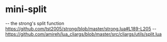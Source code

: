 # mini-split

-- the strong's split function https://github.com/tst2005/strong/blob/master/strong.lua#L189-L205
-- https://github.com/amireh/lua_cliargs/blob/master/src/cliargs/utils/split.lua

